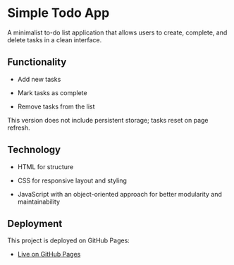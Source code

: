 # Simple Todo App

A minimalist to-do list application that allows users to create, complete, and delete tasks in a clean interface.

## Functionality

- Add new tasks

- Mark tasks as complete

- Remove tasks from the list

This version does not include persistent storage; tasks reset on page refresh.

## Technology

- HTML for structure

- CSS for responsive layout and styling

- JavaScript with an object-oriented approach for better modularity and maintainability

## Deployment

This project is deployed on GitHub Pages:

- [Live on GitHub Pages](https://mreyes-swe.github.io/se_project_todo-app)
